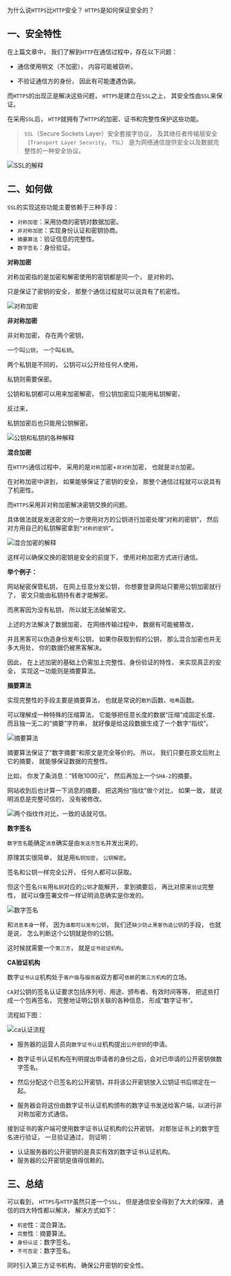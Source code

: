 为什么说`HTTPS`比`HTTP`安全？
`HTTPS`是如何保证安全的？

## 一、安全特性

在上篇文章中，
我们了解到`HTTP`在通信过程中，存在以下问题：

- 通信使用明文（不加密），
内容可能被窃听。

- 不验证通信方的身份，
因此有可能遭遇伪装。

而`HTTPS`的出现正是解决这些问题，
`HTTPS`是建立在`SSL`之上，
其安全性由`SSL`来保证。

在采用`SSL`后，
`HTTP`就拥有了`HTTPS`的加密、证书和完整性保护这些功能。

> `SSL`（Secure Sockets Layer）安全套接字协议，
及其继任者传输层安全（`Transport Layer Security`， `TSL`）
是为网络通信提供安全以及数据完整性的一种安全协议。

![SSL的解释](../images/http/HTTPS比HTTP安全?和HTTPS是如何保证安全的/1.png)

## 二、如何做

`SSL`的实现这些功能主要依赖于三种手段：

- `对称加密`：采用协商的密钥对数据加密。
- `非对称加密`：实现身份认证和密钥协商。
- `摘要算法`：验证信息的完整性。
- `数字签名`：身份验证。

**对称加密**

对称加密指的是加密和解密使用的密钥都是同一个，
是对称的。

只是保证了密钥的安全，
那整个通信过程就可以说具有了机密性。

![对称加密](../images/http/HTTPS比HTTP安全?和HTTPS是如何保证安全的/2.png)

**非对称加密**

非对称加密，
存在两个密钥，

一个叫`公钥`，
一个叫`私钥`。

两个私钥是不同的，
公钥可以公开给任何人使用，

私钥则需要保密。

公钥和私钥都可以用来加密解密，
但公钥加密后只能用私钥解密，

反过来，

私钥加密后也只能用公钥解密。

![公钥和私钥的各种解释](../images/http/HTTPS比HTTP安全?和HTTPS是如何保证安全的/3.png)

**混合加密**

在`HTTPS`通信过程中，
采用的是`对称`加密+`非对称`加密，
也就是`混合`加密。

在对称加密中讲到，
如果能够保证了密钥的安全，
那整个通信过程就可以说具有了机密性。

而`HTTPS`采用非对称加密解决密钥交换的问题。

具体做法就是发送密文的一方使用对方的公钥进行加密处理“对称的密钥”，
然后对方用自己的私钥解密拿到`“对称的密钥”`。

![混合加密的解释](../images/http/HTTPS比HTTP安全?和HTTPS是如何保证安全的/4.png)

这样可以确保交换的密钥是安全的前提下，
使用对称加密方式进行通信。

**举个例子：**

网站秘密保管私钥，
在网上任意分发公钥，
你想要登录网站只要用公钥加密就行了，
密文只能由私钥持有者才能解密。

而黑客因为没有私钥，
所以就无法破解密文。

上述的方法解决了数据加密，
在网络传输过程中，
数据有可能被篡改，

并且黑客可以伪造身份发布公钥，
如果你获取到假的公钥，
那么混合加密也并无多大用处，
你的数据仍被黑客解决。

因此，
在上述加密的基础上仍需加上完整性、身份验证的特性，
来实现真正的安全，
实现这一功能则是摘要算法。

**摘要算法**

实现完整性的手段主要是摘要算法，
也就是常说的`散列`函数、`哈希`函数。

可以理解成一种特殊的压缩算法，
它能够把任意长度的数据“压缩”成固定长度、
而且独一无二的“摘要”字符串，
就好像是给这段数据生成了一个数字“指纹”。

![摘要算法](../images/http/HTTPS比HTTP安全?和HTTPS是如何保证安全的/5.png)

摘要算法保证了“数字摘要”和原文是完全等价的。
所以，
我们只要在原文后附上它的摘要，
就能够保证数据的完整性。

比如，
你发了条消息：“转账1000元”，
然后再加上一个`SHA-2`的摘要。

网站收到后也计算一下消息的摘要，
把这两份“指纹”做个对比，
如果一致，
就说明消息是完整可信的，
没有被修改。

![两个指纹作对比，一致的话就可信。](../images/http/HTTPS比HTTP安全?和HTTPS是如何保证安全的/6.png)

**数字签名**

`数字签名`能确定`消息`确实是由`发送方签名`并发出来的，

原理其实很简单，
就是用`私钥加密`，
`公钥解密`。

签名和公钥一样完全公开，
任何人都可以获取。

但这个签名`只有`用`私钥`对应的`公钥`才能解开，
拿到摘要后，
再比对原来`验证`完整性，
就可以像签署文件一样证明消息确实是你发的。

![数字签名](../images/http/HTTPS比HTTP安全?和HTTPS是如何保证安全的/7.png)

和`消息本身`一样，
因为`谁都可以发布公钥`，
我们还`缺少防止黑客伪造公钥`的手段，
也就是说，
怎么判断这个公钥就是你的公钥。

这时候就需要一个`第三方`，
就是`证书验证机构`。

**CA验证机构**

数字`证书认证`机构处于`客户端`与`服务器`双方都可`依赖`的`第三方机构`的立场。

`CA`对公钥的签名认证要求包括序列号、用途、颁布者、有效时间等等，
把这些打成一个包再签名，
完整地证明公钥关联的各种信息，
形成“数字证书”。

流程如下图：

![ca认证流程](../images/http/HTTPS比HTTP安全?和HTTPS是如何保证安全的/8.png)

- 服务器的运营人员向`数字证书认证`机构提出`公开密钥`的申请。

- 数字证书认证机构在判明提出申请者的身份之后，会对已申请的公开密钥做数字签名。

- 然后分配这个已签名的公开密钥，并将该公开密钥放入公钥证书后绑定在一起。

- 服务器会将这份由数字证书认证机构颁布的数字证书发送给客户端，以进行非对称加密方式通信。

接到证书的客户端可使用数字证书认证机构的公开密钥，
对那张证书上的数字签名进行验证，
一旦验证通过，
则证明：

- 认证服务器的公开密钥的是真实有效的数字证书认证机构。
- 服务器的公开密钥是值得信赖的。

## 三、总结

可以看到，
`HTTPS`与`HTTP`虽然只差一个`SSL`，
但是通信安全得到了大大的保障，
通信的四大特性都以解决，
解决方式如下：

- `机密`性：混合算法。
- `完整`性：摘要算法。
- `身份认证`：数字签名。
- `不可否定`：数字签名。

同时引入第三方证书机构，
确保公开密钥的安全性。